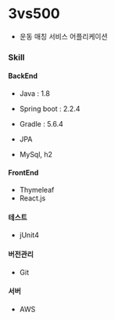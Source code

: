 # 3vs500

- 운동 매칭 서비스 어플리케이션



### Skill

#### BackEnd

- Java : 1.8

- Spring boot : 2.2.4
- Gradle : 5.6.4
- JPA
- MySql, h2



#### FrontEnd

- Thymeleaf
- React.js



#### 테스트

- jUnit4



#### 버전관리

- Git



#### 서버

- AWS

